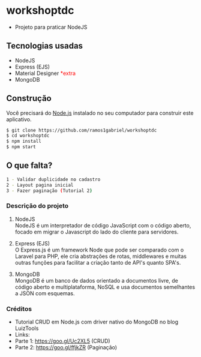 # workshoptdc
* Projeto para praticar NodeJS

## Tecnologias usadas
* NodeJS
* Express (EJS)
* Material Designer <font color="red">*extra</font>
* MongoDB

## Construção

Você precisará do [Node.js](https://nodejs.org) instalado no seu computador para construir este aplicativo.

```bash
$ git clone https://github.com/ramos1gabriel/workshoptdc
$ cd workshoptdc
$ npm install
$ npm start
```

## O que falta?

```bash
1 - Validar duplicidade no cadastro
2 - Layout pagina inicial
3 - Fazer paginação (Tutorial 2)
```

### Descrição do projeto



1. NodeJS<br>
NodeJS é um interpretador de código JavaScript com o código aberto, focado em migrar o Javascript do lado do cliente para servidores.

3. Express (EJS)<br>
O Express.js é um framework Node que pode ser comparado com o Laravel para PHP, ele cria abstrações de rotas, middlewares e muitas outras funções para facilitar a criação tanto de API's quanto SPA's.

2. MongoDB<br>
MongoDB é um banco de dados orientado a documentos livre, de código aberto e multiplataforma, NoSQL e usa documentos semelhantes a JSON com esquemas.



### Créditos
* Tutorial CRUD em Node.js com driver nativo do MongoDB no blog LuizTools
* Links: 
* Parte 1: https://goo.gl/Uc2XL5 (CRUD)
* Parte 2: https://goo.gl/ffjkZR (Paginação)